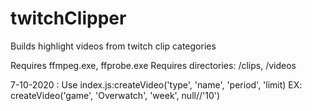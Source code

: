 # twitchClipper
Builds highlight videos from twitch clip categories

Requires ffmpeg.exe, ffprobe.exe
Requires directories: /clips, /videos

7-10-2020 : Use index.js:createVideo('type', 'name', 'period', 'limit)
EX: createVideo('game', 'Overwatch', 'week', null//'10')
